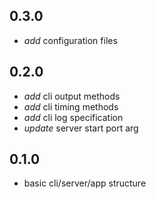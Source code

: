 ## 0.3.0

* _add_ configuration files

## 0.2.0

* _add_ cli output methods
* _add_ cli timing methods
* _add_ cli log specification
* _update_ server start port arg

## 0.1.0

* basic cli/server/app structure
